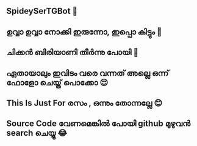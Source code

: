 ## SpideySerTGBot 🤖

## ഉവ്വാ ഉവ്വാ നോക്കി ഇരുന്നോ, ഇപ്പൊ കിട്ടും 🤤

## ചിക്കൻ ബിരിയാണി തീർന്നു പോയി 🤭

## ഏതായാലും ഇവിടം വരെ വന്നത് അല്ലെ ഒന്ന് ഫോളോ ചെയ്ത് പൊക്കോ 😌

## This Is Just For രസം , ഒന്നും തോന്നല്ലേ 😊

## Source Code വേണമെങ്കിൽ പോയി github മുഴുവൻ search ചെയ്യൂ 😂
